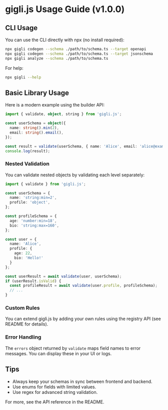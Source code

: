 # gigli.js Usage Guide (v1.0.0)

## CLI Usage

You can use the CLI directly with npx (no install required):

```sh
npx gigli codegen --schema ./path/to/schema.ts --target openapi
npx gigli codegen --schema ./path/to/schema.ts --target jsonschema
npx gigli analyze --schema ./path/to/schema.ts
```

For help:

```sh
npx gigli --help
```

## Basic Library Usage

Here is a modern example using the builder API:

```typescript
import { validate, object, string } from 'gigli.js';

const userSchema = object({
  name: string().min(2),
  email: string().email(),
});

const result = validate(userSchema, { name: 'Alice', email: 'alice@example.com' });
console.log(result);
```

### Nested Validation
You can validate nested objects by validating each level separately:
```typescript
import { validate } from 'gigli.js';

const userSchema = {
  name: 'string:min=2',
  profile: 'object',
};

const profileSchema = {
  age: 'number:min=18',
  bio: 'string:max=160',
};

const user = {
  name: 'Alice',
  profile: {
    age: 22,
    bio: 'Hello!'
  }
};

const userResult = await validate(user, userSchema);
if (userResult.isValid) {
  const profileResult = await validate(user.profile, profileSchema);
  // ...
}
```

### Custom Rules
You can extend gigli.js by adding your own rules using the registry API (see README for details).

### Error Handling
The `errors` object returned by `validate` maps field names to error messages. You can display these in your UI or logs.

## Tips
- Always keep your schemas in sync between frontend and backend.
- Use enums for fields with limited values.
- Use regex for advanced string validation.

For more, see the API reference in the README.
